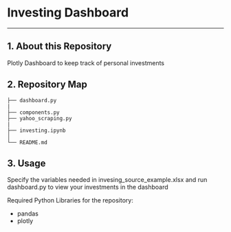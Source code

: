# Investing Dashboard
---
## 1. About this Repository
Plotly Dashboard to keep track of personal investments

## 2. Repository Map
```
├── dashboard.py
|
├── components.py
├── yahoo_scraping.py
|
├── investing.ipynb
│
└── README.md
```

## 3. Usage
Specify the variables needed in invesing_source_example.xlsx and run dashboard.py to view your investments in the dashboard

Required Python Libraries for the repository:
- pandas
- plotly
